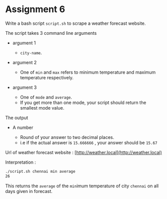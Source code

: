 # Assignment 6

Write a bash script ` script.sh ` to scrape a weather forecast website.

The script takes 3 command line arguments

* argument 1

    - ` city-name `.
  
* argument 2

    - One of ` min ` and ` max ` refers to minimum temperature and maximum temperature respectively.

* argument 3

    - One of ` mode ` and ` average `.
    - If you get more than one mode, your script should return the smallest mode value.

The output

* A number

    - Round of your answer to two decimal places.
    - i.e if the actual answer is `15.666666` , your answer should be `15.67`

Url of weather forecast website : [http://weather.local](http://weather.local)

Interpretation :

```bash
./script.sh chennai min average
26
```

This returns the ` average ` of the ` min `imum temperature of city ` chennai ` on all days given in forecast.